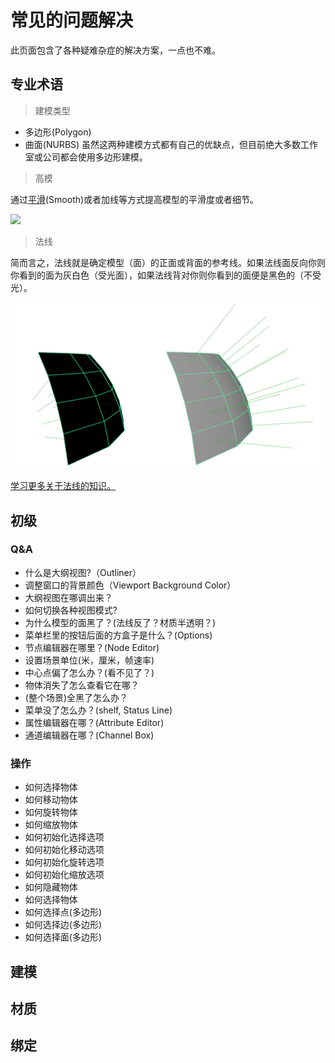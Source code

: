 # 常见的问题解决

此页面包含了各种疑难杂症的解决方案，一点也不难。


## 专业术语

> 建模类型
+ 多边形(Polygon)
+ 曲面(NURBS)
虽然这两种建模方式都有自己的优缺点，但目前绝大多数工作室或公司都会使用多边形建模。

> 高模

通过[平滑](https://help.autodesk.com/view/MAYAUL/2020/CHS/?guid=GUID-DF6EC285-5436-4FF1-A402-3498014BDE74)(Smooth)或者加线等方式提高模型的平滑度或者细节。

![](https://help.autodesk.com/cloudhelp/2020/CHS/Maya-GettingStarted/images/GUID-5439DA76-275B-4830-B5BA-4A8983B8B286.png)

> 法线

简而言之，法线就是确定模型（面）的正面或背面的参考线。如果法线面反向你则你看到的面为灰白色（受光面），如果法线背对你则你看到的面便是黑色的（不受光）。

![](https://github.com/narutozb/StudyZALE/blob/master/Maya/images/%E9%9D%A2%E6%B3%95%E7%BA%BF_%E6%AD%A3%E5%8F%8D%E9%9D%A2%E5%AF%B9%E6%AF%94.PNG?raw=true)

[学习更多关于法线的知识。](https://help.autodesk.com/view/MAYAUL/2020/CHS/?guid=GUID-9C257D44-924D-4B3F-ADEF-C71FAA98EAB1)

> 

## 初级

### Q&A
+ 什么是大纲视图?（Outliner）
+ 调整窗口的背景颜色（Viewport Background Color）
+ 大纲视图在哪调出来？
+ 如何切换各种视图模式?
+ 为什么模型的面黑了？(法线反了？材质半透明？)
+ 菜单栏里的按钮后面的方盒子是什么？(Options)
+ 节点编辑器在哪里？(Node Editor)
+ 设置场景单位(米，厘米，帧速率)
+ 中心点偏了怎么办？(看不见了？)
+ 物体消失了怎么查看它在哪？
+ (整个场景)全黑了怎么办？
+ 菜单没了怎么办？(shelf, Status Line)
+ 属性编辑器在哪？(Attribute Editor)
+ 通道编辑器在哪？(Channel Box)


### 操作
+ 如何选择物体
+ 如何移动物体
+ 如何旋转物体
+ 如何缩放物体
+ 如何初始化选择选项
+ 如何初始化移动选项
+ 如何初始化旋转选项
+ 如何初始化缩放选项
+ 如何隐藏物体
+ 如何选择物体
+ 如何选择点(多边形)
+ 如何选择边(多边形)
+ 如何选择面(多边形)

## 建模

## 材质

## 绑定

## 